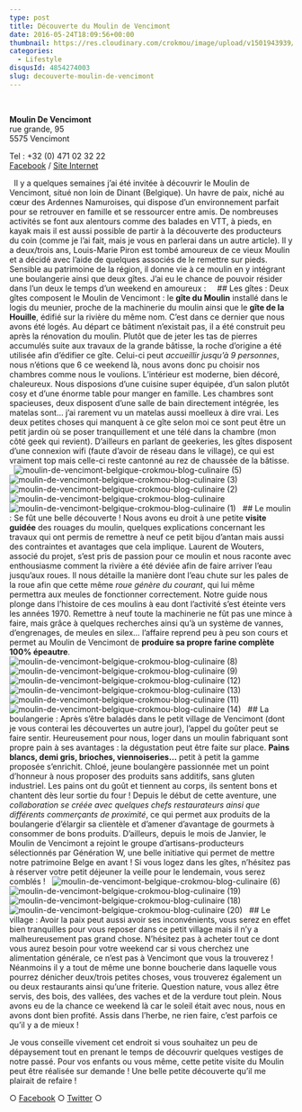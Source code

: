 ```yaml
---
type: post
title: Découverte du Moulin de Vencimont
date: 2016-05-24T18:09:56+00:00
thumbnail: https://res.cloudinary.com/crokmou/image/upload/v1501943939/moulin-de-vencimont-belgique-crokmou-blog-culinaire-7-1.jpg
categories: 
  - Lifestyle
disqusId: 4854274003
slug: decouverte-moulin-de-vencimont
---
```


 

**Moulin De Vencimont**  
rue grande, 95  
5575 Vencimont

Tel : +32 (0) 471 02 32 22  
[Facebook](https://www.facebook.com/MoulindeVencimont) / [Site Internet](http://www.moulindevencimont.be)

  Il y a quelques semaines j’ai été invitée à découvrir le Moulin de Vencimont, situé non loin de Dinant (Belgique). Un havre de paix, niché au cœur des Ardennes Namuroises, qui dispose d’un environnement parfait pour se retrouver en famille et se ressourcer entre amis. De nombreuses activités se font aux alentours comme des balades en VTT, à pieds, en kayak mais il est aussi possible de partir à la découverte des producteurs du coin (comme je l’ai fait, mais je vous en parlerai dans un autre article). Il y a deux/trois ans, Louis-Marie Piron est tombé amoureux de ce vieux Moulin et a décidé avec l’aide de quelques associés de le remettre sur pieds. Sensible au patrimoine de la région, il donne vie à ce moulin en y intégrant une boulangerie ainsi que deux gîtes. J’ai eu le chance de pouvoir résider dans l’un deux le temps d’un weekend en amoureux :     ## Les gîtes : Deux gîtes composent le Moulin de Vencimont : le **gîte du Moulin** installé dans le logis du meunier, proche de la machinerie du moulin ainsi que le **gîte de la Houille**, édifié sur la rivière du même nom. C’est dans ce dernier que nous avons été logés. Au départ ce bâtiment n’existait pas, il a été construit peu après la rénovation du moulin. Plutôt que de jeter les tas de pierres accumulés suite aux travaux de la grande bâtisse, la roche d’origine a été utilisée afin d’édifier ce gîte. Celui-ci peut _accueillir jusqu’à 9 personnes_, nous n’étions que 6 ce weekend là, nous avons donc pu choisir nos chambres comme nous le voulions. L’intérieur est moderne, bien décoré, chaleureux. Nous disposions d’une cuisine super équipée, d’un salon plutôt cosy et d’une énorme table pour manger en famille. Les chambres sont spacieuses, deux disposent d’une salle de bain directement intégrée, les matelas sont… j’ai rarement vu un matelas aussi moelleux à dire vrai. Les deux petites choses qui manquent à ce gîte selon moi ce sont peut être un petit jardin où se poser tranquillement et une télé dans la chambre (mon côté geek qui revient). D’ailleurs en parlant de geekeries, les gîtes disposent d’une connexion wifi (faute d’avoir de réseau dans le village), ce qui est vraiment top mais celle-ci reste cantonné au rez de chaussée de la bâtisse.   ![moulin-de-vencimont-belgique-crokmou-blog-culinaire (5)](http://www.crokmou.com/wp-content/uploads/2016/05/moulin-de-vencimont-belgique-crokmou-blog-culinaire-5.jpg) ![moulin-de-vencimont-belgique-crokmou-blog-culinaire (3)](http://www.crokmou.com/wp-content/uploads/2016/05/moulin-de-vencimont-belgique-crokmou-blog-culinaire-3.jpg) ![moulin-de-vencimont-belgique-crokmou-blog-culinaire (2)](http://www.crokmou.com/wp-content/uploads/2016/05/moulin-de-vencimont-belgique-crokmou-blog-culinaire-2.jpg) ![moulin-de-vencimont-belgique-crokmou-blog-culinaire](http://www.crokmou.com/wp-content/uploads/2016/05/moulin-de-vencimont-belgique-crokmou-blog-culinaire.jpg)![moulin-de-vencimont-belgique-crokmou-blog-culinaire (1)](http://www.crokmou.com/wp-content/uploads/2016/05/moulin-de-vencimont-belgique-crokmou-blog-culinaire-1.jpg)   ## Le moulin : Se fût une belle découverte ! Nous avons eu droit à une petite **visite guidée** des rouages du moulin, quelques explications concernant les travaux qui ont permis de remettre à neuf ce petit bijou d’antan mais aussi des contraintes et avantages que cela implique. Laurent de Wouters, associé du projet, s’est pris de passion pour ce moulin et nous raconte avec enthousiasme comment la rivière a été déviée afin de faire arriver l’eau jusqu’aux roues. Il nous détaille la manière dont l’eau chute sur les pales de la roue afin que cette même _roue génère du courant_, qui lui même permettra aux meules de fonctionner correctement. Notre guide nous plonge dans l’histoire de ces moulins à eau dont l’activité s’est éteinte vers les années 1970\. Remettre à neuf toute la machinerie ne fût pas une mince à faire, mais grâce à quelques recherches ainsi qu’à un système de vannes, d’engrenages, de meules en silex… l’affaire reprend peu à peu son cours et permet au Moulin de Vencimont de **produire sa propre farine complète 100% épeautre**.   ![moulin-de-vencimont-belgique-crokmou-blog-culinaire (8)](http://www.crokmou.com/wp-content/uploads/2016/05/moulin-de-vencimont-belgique-crokmou-blog-culinaire-8.jpg) ![moulin-de-vencimont-belgique-crokmou-blog-culinaire (9)](http://www.crokmou.com/wp-content/uploads/2016/05/moulin-de-vencimont-belgique-crokmou-blog-culinaire-9.jpg) ![moulin-de-vencimont-belgique-crokmou-blog-culinaire (12)](http://www.crokmou.com/wp-content/uploads/2016/05/moulin-de-vencimont-belgique-crokmou-blog-culinaire-12.jpg) ![moulin-de-vencimont-belgique-crokmou-blog-culinaire (13)](http://www.crokmou.com/wp-content/uploads/2016/05/moulin-de-vencimont-belgique-crokmou-blog-culinaire-13.jpg) ![moulin-de-vencimont-belgique-crokmou-blog-culinaire (11)](http://www.crokmou.com/wp-content/uploads/2016/05/moulin-de-vencimont-belgique-crokmou-blog-culinaire-11.jpg)![moulin-de-vencimont-belgique-crokmou-blog-culinaire (14)](http://www.crokmou.com/wp-content/uploads/2016/05/moulin-de-vencimont-belgique-crokmou-blog-culinaire-14.jpg)   ## La boulangerie : Après s’être baladés dans le petit village de Vencimont (dont je vous conterai les découvertes un autre jour), l’appel du goûter peut se faire sentir. Heureusement pour nous, loger dans un moulin fabriquant sont propre pain à ses avantages : la dégustation peut être faite sur place. **Pains blancs, demi gris, brioches, viennoiseries…** petit à petit la gamme proposée s’enrichit. Chloé, jeune boulangère passionnée met un point d’honneur à nous proposer des produits sans additifs, sans gluten industriel. Les pains ont du goût et tiennent au corps, ils sentent bons et chantent dès leur sortie du four ! Depuis le début de cette aventure, une _collaboration se créée avec quelques chefs restaurateurs_ _ainsi que différents commerçants de proximité_, ce qui permet aux produits de la boulangerie d’élargir sa clientèle et d’amener d’avantage de gourmets à consommer de bons produits. D’ailleurs, depuis le mois de Janvier, le Moulin de Vencimont a rejoint le groupe d’artisans-producteurs sélectionnés par Génération W, une belle initiative qui permet de mettre notre patrimoine Belge en avant ! Si vous logez dans les gîtes, n’hésitez pas à réserver votre petit déjeuner la veille pour le lendemain, vous serez comblés !   ![moulin-de-vencimont-belgique-crokmou-blog-culinaire (6)](http://www.crokmou.com/wp-content/uploads/2016/05/moulin-de-vencimont-belgique-crokmou-blog-culinaire-6.jpg) ![moulin-de-vencimont-belgique-crokmou-blog-culinaire (19)](http://www.crokmou.com/wp-content/uploads/2016/05/moulin-de-vencimont-belgique-crokmou-blog-culinaire-19.jpg)![moulin-de-vencimont-belgique-crokmou-blog-culinaire (18)](http://www.crokmou.com/wp-content/uploads/2016/05/moulin-de-vencimont-belgique-crokmou-blog-culinaire-18.jpg)![moulin-de-vencimont-belgique-crokmou-blog-culinaire (20)](http://www.crokmou.com/wp-content/uploads/2016/05/moulin-de-vencimont-belgique-crokmou-blog-culinaire-20.jpg)   ## Le village : Avoir la paix peut aussi avoir ses inconvénients, vous serez en effet bien tranquilles pour vous reposer dans ce petit village mais il n’y a malheureusement pas grand chose. N’hésitez pas à acheter tout ce dont vous aurez besoin pour votre weekend car si vous cherchez une alimentation générale, ce n’est pas à Vencimont que vous la trouverez ! Néanmoins il y a tout de même une bonne boucherie dans laquelle vous pourrez dénicher deux/trois petites choses, vous trouverez également un ou deux restaurants ainsi qu’une friterie. Question nature, vous allez être servis, des bois, des vallées, des vaches et de la verdure tout plein. Nous avons eu de la chance ce weekend là car le soleil était avec nous, nous en avons dont bien profité. Assis dans l’herbe, ne rien faire, c’est parfois ce qu’il y a de mieux !  

Je vous conseille vivement cet endroit si vous souhaitez un peu de dépaysement tout en prenant le temps de découvrir quelques vestiges de notre passé. Pour vos enfants ou vous même, cette petite visite du Moulin peut être réalisée sur demande ! Une belle petite découverte qu’il me plairait de refaire !

○ [Facebook](https://www.facebook.com/crokmou.blog) ○ [Twitter](https://twitter.com/Crokmou) ○